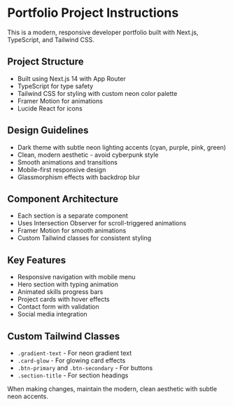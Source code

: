 <!-- Use this file to provide workspace-specific custom instructions to Copilot. For more details, visit https://code.visualstudio.com/docs/copilot/copilot-customization#_use-a-githubcopilotinstructionsmd-file -->

# Portfolio Project Instructions

This is a modern, responsive developer portfolio built with Next.js, TypeScript, and Tailwind CSS.

## Project Structure
- Built using Next.js 14 with App Router
- TypeScript for type safety
- Tailwind CSS for styling with custom neon color palette
- Framer Motion for animations
- Lucide React for icons

## Design Guidelines
- Dark theme with subtle neon lighting accents (cyan, purple, pink, green)
- Clean, modern aesthetic - avoid cyberpunk style
- Smooth animations and transitions
- Mobile-first responsive design
- Glassmorphism effects with backdrop blur

## Component Architecture
- Each section is a separate component
- Uses Intersection Observer for scroll-triggered animations
- Framer Motion for smooth animations
- Custom Tailwind classes for consistent styling

## Key Features
- Responsive navigation with mobile menu
- Hero section with typing animation
- Animated skills progress bars
- Project cards with hover effects
- Contact form with validation
- Social media integration

## Custom Tailwind Classes
- `.gradient-text` - For neon gradient text
- `.card-glow` - For glowing card effects
- `.btn-primary` and `.btn-secondary` - For buttons
- `.section-title` - For section headings

When making changes, maintain the modern, clean aesthetic with subtle neon accents.
